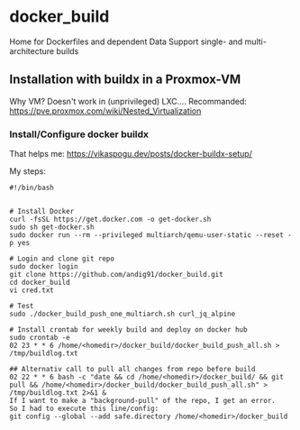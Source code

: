 # docker_build
Home for Dockerfiles and dependent Data
Support single- and multi-architecture builds



## Installation with buildx in a Proxmox-VM
Why VM? Doesn't work in (unprivileged) LXC....
Recommanded: https://pve.proxmox.com/wiki/Nested_Virtualization

### Install/Configure docker buildx
That helps me: https://vikaspogu.dev/posts/docker-buildx-setup/  

My steps:
```
#!/bin/bash


# Install Docker
curl -fsSL https://get.docker.com -o get-docker.sh
sudo sh get-docker.sh
sudo docker run --rm --privileged multiarch/qemu-user-static --reset -p yes

# Login and clone git repo
sudo docker login
git clone https://github.com/andig91/docker_build.git
cd docker_build
vi cred.txt

# Test
sudo ./docker_build_push_one_multiarch.sh curl_jq_alpine

# Install crontab for weekly build and deploy on docker hub
sudo crontab -e
02 23 * * 6 /home/<homedir>/docker_build/docker_build_push_all.sh > /tmp/buildlog.txt

## Alternativ call to pull all changes from repo before build
02 22 * * 6 bash -c "date && cd /home/<homedir>/docker_build/ && git pull && /home/<homedir>/docker_build/docker_build_push_all.sh" > /tmp/buildlog.txt 2>&1 &
If I want to make a "background-pull" of the repo, I get an error.
So I had to execute this line/config:
git config --global --add safe.directory /home/<homedir>/docker_build
```

